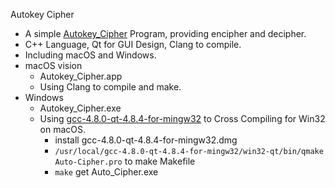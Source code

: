 Autokey Cipher

-   A simple [Autokey_Cipher](https://en.wikipedia.org/wiki/Autokey_cipher) Program, providing encipher and decipher.
-   C++ Language, Qt for GUI Design, Clang to compile.
-   Including macOS and Windows.
-   macOS vision
    -   Autokey_Cipher.app
    -   Using Clang to compile and make.
-   Windows
    -   Autokey_Cipher.exe
    -   Using [gcc-4.8.0-qt-4.8.4-for-mingw32](http://crossgcc.rts-software.org/doku.php?id=start) to Cross Compiling for Win32 on macOS.
        -   install gcc-4.8.0-qt-4.8.4-for-mingw32.dmg
        -   `/usr/local/gcc-4.8.0-qt-4.8.4-for-mingw32/win32-qt/bin/qmake Auto-Cipher.pro`  to make Makefile
        -   `make` get Auto_Cipher.exe
